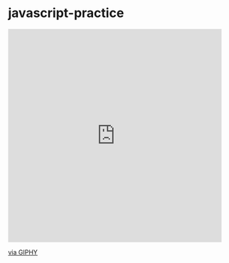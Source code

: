 # javascript-practice
<iframe src="https://giphy.com/embed/9PhdJO4CMfyfXDCnko" width="480" height="480" frameBorder="0" class="giphy-embed" allowFullScreen></iframe><p><a href="https://giphy.com/gifs/shecodesio-swipe-up-computer-congratulations-9PhdJO4CMfyfXDCnko">via GIPHY</a></p>
